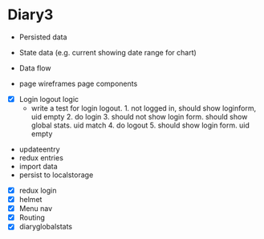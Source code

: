 # Diary3

- Persisted data
- State data (e.g. current showing date range for chart)
- Data flow

- page wireframes page components
- [x] Login logout logic
  - write a test for login logout. 1. not logged in, should show loginform, uid empty 2. do login 3. should not show login form. should show global stats. uid match 4. do logout 5. should show login form. uid empty

- updateentry
- redux entries
- import data
- persist to localstorage

- [x] redux login
- [x] helmet
- [x] Menu nav
- [x] Routing
- [x] diaryglobalstats
